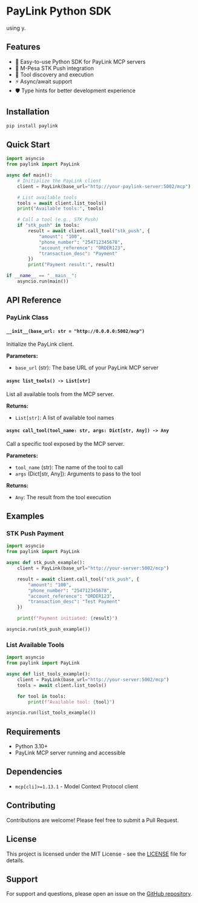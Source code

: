 # PayLink Python SDK

using y.

## Features

- 🚀 Easy-to-use Python SDK for PayLink MCP servers
- 📱 M-Pesa STK Push integration
- 🔧 Tool discovery and execution
- ⚡ Async/await support
- 🛡️ Type hints for better development experience

## Installation

```bash
pip install paylink
```

## Quick Start

```python
import asyncio
from paylink import PayLink

async def main():
    # Initialize the PayLink client
    client = PayLink(base_url="http://your-paylink-server:5002/mcp")

    # List available tools
    tools = await client.list_tools()
    print("Available tools:", tools)

    # Call a tool (e.g., STK Push)
    if "stk_push" in tools:
        result = await client.call_tool("stk_push", {
            "amount": "100",
            "phone_number": "254712345678",
            "account_reference": "ORDER123",
            "transaction_desc": "Payment"
        })
        print("Payment result:", result)

if __name__ == "__main__":
    asyncio.run(main())
```

## API Reference

### PayLink Class

#### `__init__(base_url: str = "http://0.0.0.0:5002/mcp")`

Initialize the PayLink client.

**Parameters:**

- `base_url` (str): The base URL of your PayLink MCP server

#### `async list_tools() -> List[str]`

List all available tools from the MCP server.

**Returns:**

- `List[str]`: A list of available tool names

#### `async call_tool(tool_name: str, args: Dict[str, Any]) -> Any`

Call a specific tool exposed by the MCP server.

**Parameters:**

- `tool_name` (str): The name of the tool to call
- `args` (Dict[str, Any]): Arguments to pass to the tool

**Returns:**

- `Any`: The result from the tool execution

## Examples

### STK Push Payment

```python
import asyncio
from paylink import PayLink

async def stk_push_example():
    client = PayLink(base_url="http://your-server:5002/mcp")

    result = await client.call_tool("stk_push", {
        "amount": "100",
        "phone_number": "254712345678",
        "account_reference": "ORDER123",
        "transaction_desc": "Test Payment"
    })

    print(f"Payment initiated: {result}")

asyncio.run(stk_push_example())
```

### List Available Tools

```python
import asyncio
from paylink import PayLink

async def list_tools_example():
    client = PayLink(base_url="http://your-server:5002/mcp")
    tools = await client.list_tools()

    for tool in tools:
        print(f"Available tool: {tool}")

asyncio.run(list_tools_example())
```

## Requirements

- Python 3.10+
- PayLink MCP server running and accessible

## Dependencies

- `mcp[cli]>=1.13.1` - Model Context Protocol client

## Contributing

Contributions are welcome! Please feel free to submit a Pull Request.

## License

This project is licensed under the MIT License - see the [LICENSE](LICENSE) file for details.

## Support

For support and questions, please open an issue on the [GitHub repository](https://github.com/yourusername/paylink/issues).

